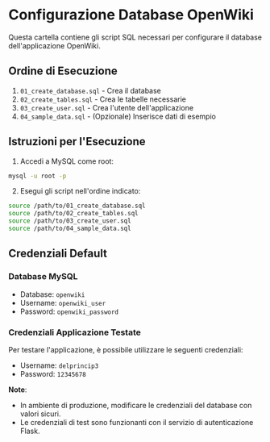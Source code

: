 # Configurazione Database OpenWiki

Questa cartella contiene gli script SQL necessari per configurare il database dell'applicazione OpenWiki.

## Ordine di Esecuzione

1. `01_create_database.sql` - Crea il database
2. `02_create_tables.sql` - Crea le tabelle necessarie
3. `03_create_user.sql` - Crea l'utente dell'applicazione
4. `04_sample_data.sql` - (Opzionale) Inserisce dati di esempio

## Istruzioni per l'Esecuzione

1. Accedi a MySQL come root:
```bash
mysql -u root -p
```

2. Esegui gli script nell'ordine indicato:
```bash
source /path/to/01_create_database.sql
source /path/to/02_create_tables.sql
source /path/to/03_create_user.sql
source /path/to/04_sample_data.sql
```

## Credenziali Default

### Database MySQL
- Database: `openwiki`
- Username: `openwiki_user`
- Password: `openwiki_password`

### Credenziali Applicazione Testate
Per testare l'applicazione, è possibile utilizzare le seguenti credenziali:
- Username: `delprincip3`
- Password: `12345678`

**Note**: 
- In ambiente di produzione, modificare le credenziali del database con valori sicuri.
- Le credenziali di test sono funzionanti con il servizio di autenticazione Flask. 